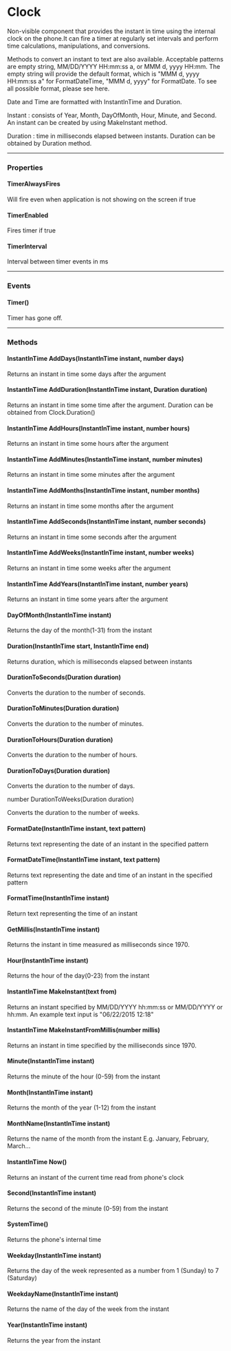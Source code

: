# Clock

Non-visible component that provides the instant in time using the internal clock on the phone.It can fire a timer at regularly set intervals and perform time calculations, manipulations, and conversions.

Methods to convert an instant to text are also available. Acceptable patterns are empty string, MM/DD/YYYY HH:mm:ss a, or MMM d, yyyy HH:mm. The empty string will provide the default format, which is "MMM d, yyyy HH:mm:ss a" for FormatDateTime, "MMM d, yyyy" for FormatDate. To see all possible format, please see here.

Date and Time are formatted with InstantInTime and Duration.

Instant : consists of Year, Month, DayOfMonth, Hour, Minute, and Second. An instant can be created by using MakeInstant method.

Duration : time in milliseconds elapsed between instants. Duration can be obtained by Duration method.

---

### Properties

#### TimerAlwaysFires

Will fire even when application is not showing on the screen if true

#### TimerEnabled

Fires timer if true

#### TimerInterval

Interval between timer events in ms

---

### Events

#### Timer()

Timer has gone off.

---

### Methods

#### InstantInTime AddDays(InstantInTime instant, number days)

Returns an instant in time some days after the argument

#### InstantInTime AddDuration(InstantInTime instant, Duration duration)

Returns an instant in time some time after the argument. Duration can be obtained from Clock.Duration()

#### InstantInTime AddHours(InstantInTime instant, number hours)

Returns an instant in time some hours after the argument

#### InstantInTime AddMinutes(InstantInTime instant, number minutes)

Returns an instant in time some minutes after the argument

#### InstantInTime AddMonths(InstantInTime instant, number months)

Returns an instant in time some months after the argument

#### InstantInTime AddSeconds(InstantInTime instant, number seconds)

Returns an instant in time some seconds after the argument

#### InstantInTime AddWeeks(InstantInTime instant, number weeks)

Returns an instant in time some weeks after the argument

#### InstantInTime AddYears(InstantInTime instant, number years)

Returns an instant in time some years after the argument

#### DayOfMonth(InstantInTime instant)

Returns the day of the month(1-31) from the instant

#### Duration(InstantInTime start, InstantInTime end)

Returns duration, which is milliseconds elapsed between instants

#### DurationToSeconds(Duration duration)

Converts the duration to the number of seconds.

#### DurationToMinutes(Duration duration)

Converts the duration to the number of minutes.

#### DurationToHours(Duration duration)

Converts the duration to the number of hours.

#### DurationToDays(Duration duration)

Converts the duration to the number of days.

number DurationToWeeks(Duration duration)

Converts the duration to the number of weeks.

#### FormatDate(InstantInTime instant, text pattern)

Returns text representing the date of an instant in the specified pattern

#### FormatDateTime(InstantInTime instant, text pattern)

Returns text representing the date and time of an instant in the specified pattern

#### FormatTime(InstantInTime instant)

Return text representing the time of an instant

#### GetMillis(InstantInTime instant)

Returns the instant in time measured as milliseconds since 1970.

#### Hour(InstantInTime instant)

Returns the hour of the day(0-23) from the instant

#### InstantInTime MakeInstant(text from)

Returns an instant specified by MM/DD/YYYY hh:mm:ss or MM/DD/YYYY or hh:mm. An example text input is "06/22/2015 12:18"

#### InstantInTime MakeInstantFromMillis(number millis)

Returns an instant in time specified by the milliseconds since 1970.

#### Minute(InstantInTime instant)

Returns the minute of the hour (0-59) from the instant

#### Month(InstantInTime instant)

Returns the month of the year (1-12) from the instant

#### MonthName(InstantInTime instant)

Returns the name of the month from the instant E.g. January, February, March...

#### InstantInTime Now()

Returns an instant of the current time read from phone's clock

#### Second(InstantInTime instant)

Returns the second of the minute (0-59) from the instant

#### SystemTime()

Returns the phone's internal time

#### Weekday(InstantInTime instant)

Returns the day of the week represented as a number from 1 (Sunday) to 7 (Saturday)

#### WeekdayName(InstantInTime instant)

Returns the name of the day of the week from the instant

#### Year(InstantInTime instant)

Returns the year from the instant